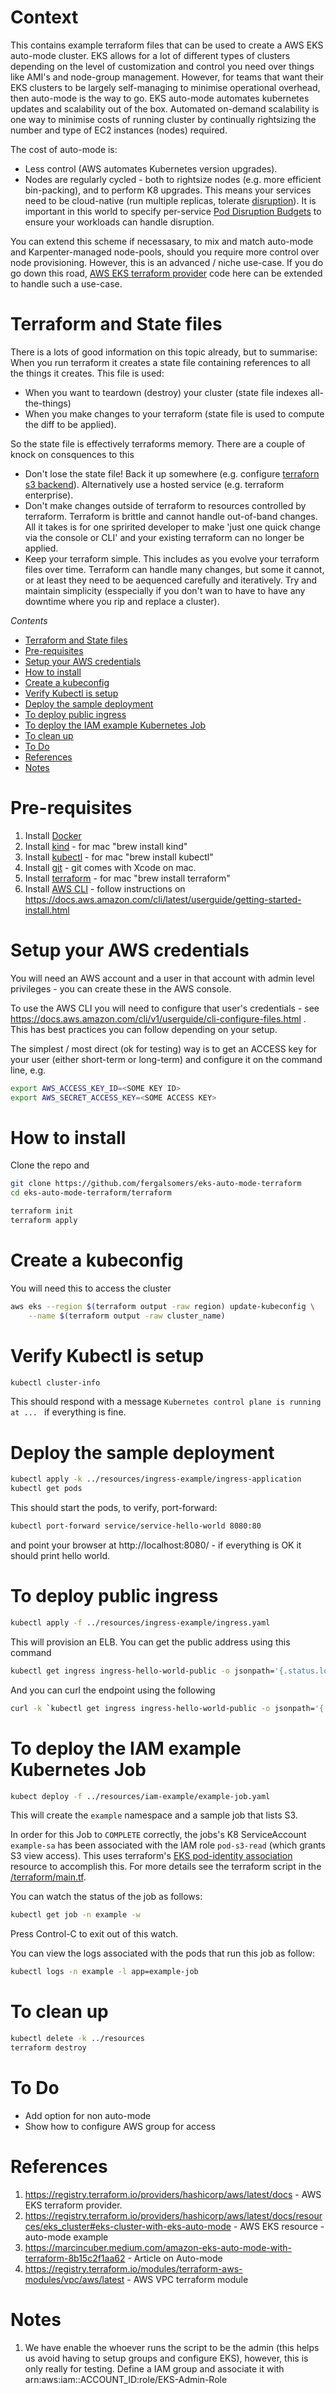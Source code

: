 <!---
Copyright (c) [2024] Fergal Somers
Licensed under the Apache License, Version 2.0 (the "License");
you may not use this file except in compliance with the License.
You may obtain a copy of the License at

     http://www.apache.org/licenses/LICENSE-2.0
 
 Unless required by applicable law or agreed to in writing, software
 distributed under the License is distributed on an "AS IS" BASIS,
 WITHOUT WARRANTIES OR CONDITIONS OF ANY KIND, either express or implied.
 See the License for the specific language governing permissions and
 limitations under the License.
-->

# Context  <!-- omit from toc -->
This contains example terraform files that can be used to create a AWS EKS auto-mode cluster. 
EKS allows for a lot of different types of clusters depending on the level of customization and 
control you need over things like AMI's and node-group management. However, for teams that
want their EKS clusters to be largely self-managing to minimise operational overhead, then auto-mode is the way to go.
EKS auto-mode automates kubernetes updates and scalability out of the box. Automated on-demand scalability is one way to 
minimise costs of running cluster by continually rightsizing the number and type of EC2 instances (nodes) required.  

The cost of auto-mode is:

- Less control (AWS automates Kubernetes version upgrades).
- Nodes are regularly cycled - both to rightsize nodes (e.g. more efficient bin-packing), and to perform K8 upgrades.
This means your services need to be cloud-native (run multiple replicas, tolerate [disruption](https://kubernetes.io/docs/concepts/workloads/pods/disruptions/)). It is important in this
world to specify per-service [Pod Disruption Budgets](https://kubernetes.io/docs/concepts/workloads/pods/disruptions/#pod-disruption-budgets) to ensure your workloads can handle disruption. 

You can extend this scheme if necessasary, to mix and match auto-mode and Karpenter-managed node-pools, should you
require more control over node provisioning. However, this is an advanced / niche use-case. 
If you do go down this road, [AWS EKS terraform provider](https://registry.terraform.io/providers/hashicorp/aws/latest/docs/resources/eks_cluster) code here can be extended to handle such a use-case.  

# Terraform and State files

There is a lots of good information on this topic already, but to summarise: When you run terraform it creates a state file containing references to all the things it creates. This file is used:

- When you want to teardown (destroy) your cluster (state file indexes all-the-things) 
- When you make changes to your terraform (state file is used to compute the diff to be applied). 

So the state file is effectively terraforms memory. There are a couple of knock on consquences to this

- Don't lose the state file! Back it up somewhere (e.g. configure [terraforn s3 backend](https://developer.hashicorp.com/terraform/language/backend/s3)). Alternatively use a hosted service (e.g. terraform enterprise).
- Don't make changes outside of terraform to resources controlled by terraform. Terraform is brittle and cannot handle out-of-band changes. All it takes is for one spririted developer to make 'just one quick change via the console or CLI' and your existing terraform can no longer be applied. 
- Keep your terraform simple. This includes as you evolve your terraform files over time. Terraform can handle many changes, but some it cannot, or at least they need to be 
aequenced carefully and iteratively. Try and maintain simplicity (esspecially if you don't wan to have to have any downtime where you rip and replace a cluster).



*Contents*

- [Terraform and State files](#terraform-and-state-files)
- [Pre-requisites](#pre-requisites)
- [Setup your AWS credentials](#setup-your-aws-credentials)
- [How to install](#how-to-install)
- [Create a kubeconfig](#create-a-kubeconfig)
- [Verify Kubectl is setup](#verify-kubectl-is-setup)
- [Deploy the sample deployment](#deploy-the-sample-deployment)
- [To deploy public ingress](#to-deploy-public-ingress)
- [To deploy the IAM example Kubernetes Job](#to-deploy-the-iam-example-kubernetes-job)
- [To clean up](#to-clean-up)
- [To Do](#to-do)
- [References](#references)
- [Notes](#notes)






# Pre-requisites

1. Install [Docker](https://docs.docker.com/engine/install/)
1. Install [kind](https://kind.sigs.k8s.io/) - for mac "brew install kind"
1. Install [kubectl](https://kubernetes.io/docs/reference/kubectl/) - for mac "brew install kubectl"
1. Install [git](https://git-scm.com/) - git comes with Xcode on mac. 
1. Install [terraform](https://registry.terraform.io/) - for mac "brew install terraform" 
1. Install [AWS CLI](https://docs.aws.amazon.com/cli/)  - follow instructions on https://docs.aws.amazon.com/cli/latest/userguide/getting-started-install.html 


# Setup your AWS credentials

You will need an AWS account and a user in that account with admin level privileges - you can create these in the AWS console. 

To use the AWS CLI you will need to configure that user's credentials - see https://docs.aws.amazon.com/cli/v1/userguide/cli-configure-files.html .
This has best practices you can follow depending on your setup. 

The simplest / most direct (ok for testing) way is to get an ACCESS key for your user (either short-term or long-term) and configure it on the command line, e.g. 

```bash
export AWS_ACCESS_KEY_ID=<SOME KEY ID>
export AWS_SECRET_ACCESS_KEY=<SOME ACCESS KEY>
```


# How to install

Clone the repo and 

```bash
git clone https://github.com/fergalsomers/eks-auto-mode-terraform
cd eks-auto-mode-terraform/terraform

terraform init
terraform apply
```

# Create a kubeconfig

You will need this to access the cluster

```bash
aws eks --region $(terraform output -raw region) update-kubeconfig \
    --name $(terraform output -raw cluster_name)
```

# Verify Kubectl is setup

```bash
kubectl cluster-info
```

This should respond with a message `Kubernetes control plane is running at ... ` if everything is fine. 

# Deploy the sample deployment

``` bash
kubectl apply -k ../resources/ingress-example/ingress-application
kubectl get pods 
```

This should start the pods, to verify, port-forward:

```bash
kubectl port-forward service/service-hello-world 8080:80 
```

and point your browser at http://localhost:8080/ - if everything is OK it should print hello world. 

# To deploy public ingress

```bash
kubectl apply -f ../resources/ingress-example/ingress.yaml
```

This will provision an ELB. You can get the public address using this command

```bash
kubectl get ingress ingress-hello-world-public -o jsonpath='{.status.loadBalancer.ingress[0].hostname}'
```

And you can curl the endpoint using the following

```bash
curl -k `kubectl get ingress ingress-hello-world-public -o jsonpath='{.status.loadBalancer.ingress[0].hostname}'`
```

# To deploy the IAM example Kubernetes Job

```bash
kubect deploy -f ../resources/iam-example/example-job.yaml
```

This will create the `example` namespace and a sample job that lists S3. 

In order for this Job to `COMPLETE` correctly, the jobs's K8 ServiceAccount `example-sa` has been associated
with the IAM role `pod-s3-read` (which grants S3 view access).  This uses terraform's
[EKS pod-identity association](https://registry.terraform.io/providers/hashicorp/aws/latest/docs/resources/eks_pod_identity_association#cluster_name-2)
resource to accomplish this. For more details see the terraform script in the [/terraform/main.tf](/terraform/main.tf).

You can watch the status of the job as follows:

```bash
kubectl get job -n example -w
```

Press Control-C to exit out of this watch. 

You can view the logs associated with the pods that run this job as follow:

```bash
kubectl logs -n example -l app=example-job
```

# To clean up

```bash
kubectl delete -k ../resources
terraform destroy
```

# To Do

-  Add option for non auto-mode
-  Show how to configure AWS group for access


# References

1. https://registry.terraform.io/providers/hashicorp/aws/latest/docs  - AWS EKS terraform provider. 
1. https://registry.terraform.io/providers/hashicorp/aws/latest/docs/resources/eks_cluster#eks-cluster-with-eks-auto-mode - AWS EKS resource - auto-mode example
1. https://marcincuber.medium.com/amazon-eks-auto-mode-with-terraform-8b15c2f1aa62 - Article on Auto-mode
1. https://registry.terraform.io/modules/terraform-aws-modules/vpc/aws/latest - AWS VPC terraform module

# Notes

1. We have enable the whoever runs the script to be the admin (this helps us avoid having to setup groups and configure EKS), however, this is only really for testing.  Define a IAM group and associate it with arn:aws:iam::ACCOUNT_ID:role/EKS-Admin-Role